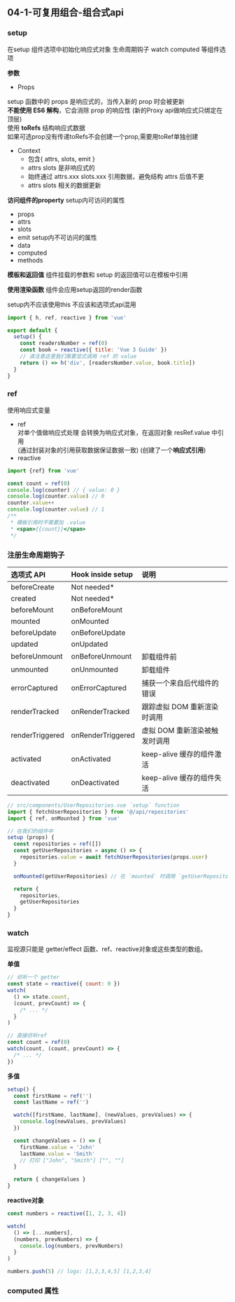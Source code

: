 
## 04-1-可复用组合-组合式api

### setup

在setup 组件选项中初始化响应式对象 生命周期钩子 watch computed 等组件选项

**参数**
- Props

setup 函数中的 props 是响应式的，当传入新的 prop 时会被更新  
**不能使用 ES6 解构**，它会消除 prop 的响应性 (新的Proxy api做响应式只绑定在顶层)  
使用 **toRefs** 结构响应式数据  
如果可选prop没有传递toRefs不会创建一个prop,需要用toRef单独创建

- Context
    - 包含{ attrs, slots, emit }
    - attrs slots 是非响应式的
    - 始终通过 attrs.xxx slots.xxx 引用数据，避免结构 attrs 后值不更
    - attrs slots 相关的数据更新

**访问组件的property**
setup内可访问的属性
- props
- attrs
- slots
- emit
setup内不可访问的属性
- data
- computed
- methods

**模板和返回值**
组件挂载的参数和 setup 的返回值可以在模板中引用

**使用渲染函数**
组件会应用setup返回的render函数

setup内不应该使用this 不应该和选项式api混用
```js
import { h, ref, reactive } from 'vue'

export default {
  setup() {
    const readersNumber = ref(0)
    const book = reactive({ title: 'Vue 3 Guide' })
    // 请注意这里我们需要显式调用 ref 的 value
    return () => h('div', [readersNumber.value, book.title])
  }
}
```

### ref
使用响应式变量

- ref  
    对单个值做响应式处理
    会转换为响应式对象，在返回对象 resRef.value 中引用  
    (通过封装对象的引用获取数据保证数据一致)
    (创建了一个**响应式引用**)
- reactive

```js
import {ref} from 'vue'

const count = ref(0)
console.log(counter) // { value: 0 }
console.log(counter.value) // 0
counter.value++
console.log(counter.value) // 1
/**
 * 模板引用时不需要加 .value
 * <span>{{count}}</span>
 */
```

### 注册生命周期钩子

| 选项式 API |	Hook inside setup | 说明 |
| :- | :- | :- |
| beforeCreate |	Not needed* |  |
| created |	Not needed* |  |
| beforeMount |	onBeforeMount |  |
| mounted |	onMounted |  |
| beforeUpdate |	onBeforeUpdate |  |
| updated |	onUpdated |  |
| beforeUnmount |	onBeforeUnmount | 卸载组件前 |
| unmounted |	onUnmounted | 卸载组件 |
| errorCaptured |	onErrorCaptured | 捕获一个来自后代组件的错误 |
| renderTracked |	onRenderTracked | 跟踪虚拟 DOM 重新渲染时调用 |
| renderTriggered |	onRenderTriggered | 虚拟 DOM 重新渲染被触发时调用 |
| activated |	onActivated | keep-alive 缓存的组件激活 |
| deactivated |	onDeactivated | keep-alive 缓存的组件失活 |

```js
// src/components/UserRepositories.vue `setup` function
import { fetchUserRepositories } from '@/api/repositories'
import { ref, onMounted } from 'vue'

// 在我们的组件中
setup (props) {
  const repositories = ref([])
  const getUserRepositories = async () => {
    repositories.value = await fetchUserRepositories(props.user)
  }

  onMounted(getUserRepositories) // 在 `mounted` 时调用 `getUserRepositories`

  return {
    repositories,
    getUserRepositories
  }
}
```

### watch
监视源只能是 getter/effect 函数、ref、reactive对象或这些类型的数组。

**单值**
```js
// 侦听一个 getter
const state = reactive({ count: 0 })
watch(
  () => state.count,
  (count, prevCount) => {
    /* ... */
  }
)

// 直接侦听ref
const count = ref(0)
watch(count, (count, prevCount) => {
  /* ... */
})
```
**多值**
```js
setup() {
  const firstName = ref('')
  const lastName = ref('')

  watch([firstName, lastName], (newValues, prevValues) => {
    console.log(newValues, prevValues)
  })

  const changeValues = () => {
    firstName.value = 'John'
    lastName.value = 'Smith'
    // 打印 ["John", "Smith"] ["", ""]
  }

  return { changeValues }
}
```
**reactive对象**
```js
const numbers = reactive([1, 2, 3, 4])

watch(
  () => [...numbers],
  (numbers, prevNumbers) => {
    console.log(numbers, prevNumbers)
  }
)

numbers.push(5) // logs: [1,2,3,4,5] [1,2,3,4]
```
### computed 属性



